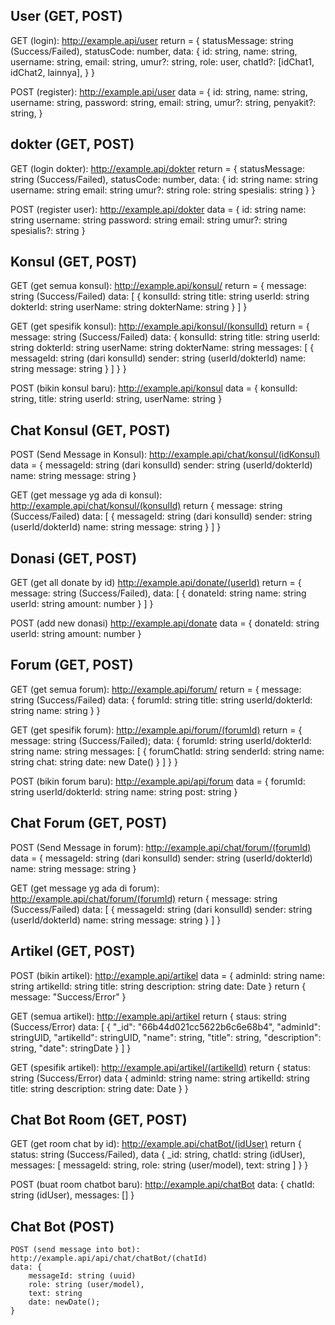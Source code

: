 ## User (GET, POST)
GET (login): http://example.api/user
    return = {
        statusMessage: string (Success/Failed),
        statusCode: number,
        data: {
            id: string,
            name: string,
            username: string,
            email: string,
            umur?: string,
            role: user,
            chatId?: [idChat1, idChat2, lainnya],
        }
    }

POST (register): http://example.api/user
    data = {
        id: string,
        name: string,
        username: string,
        password: string,
        email: string,
        umur?: string,
        penyakit?: string,
    }


## dokter (GET, POST)
GET (login dokter): http://example.api/dokter
    return = {
        statusMessage: string (Success/Failed),
        statusCode: number,
        data: {
            id: string
            name: string
            username: string
            email: string
            umur?: string
            role: string
            spesialis: string
        }
    }

POST (register user): http://example.api/dokter
    data = {
        id: string
        name: string
        username: string
        password: string
        email: string
        umur?: string
        spesialis?: string
    }


## Konsul (GET, POST) 
GET (get semua konsul): http://example.api/konsul/
    return = {
        message: string (Success/Failed)
        data: [
            {
                konsulId: string
                title: string
                userId: string
                dokterId: string
                userName: string
                dokterName: string
            }
        ]
    }

GET (get spesifik konsul): http://example.api/konsul/(konsulId)
    return = {
        message: string (Success/Failed)
        data: {
            konsulId: string
            title: string
            userId: string
            dokterId: string
            userName: string
            dokterName: string
            messages: [
                    {            
                        messageId: string (dari konsulId)
                        sender: string (userId/dokterId)
                        name: string
                        message: string
                    }
                ]
        }
    }

POST (bikin konsul baru): http://example.api/konsul
    data = {
        konsulId: string,
        title: string
        userId: string,
        userName: string
    }

## Chat Konsul (GET, POST)
POST (Send Message in Konsul): http://example.api/chat/konsul/(idKonsul)
    data = {
        messageId: string (dari konsulId)
        sender: string (userId/dokterId)
        name: string
        message: string
    }

GET (get message yg ada di konsul): http://example.api/chat/konsul/(konsulId)
    return {
            message: string (Success/Failed)
            data: [
                {
                    messageId: string (dari konsulId)
                    sender: string (userId/dokterId)
                    name: string
                    message: string
                }
            ]
        }

## Donasi (GET, POST)
GET (get all donate by id) http://example.api/donate/(userId)
    return = {
        message: string (Success/Failed),
        data: [
            {
                donateId: string
                name: string 
                userId: string
                amount: number
            }
        ]
    }

POST (add new donasi) http://example.api/donate
    data = {
        donateId: string
        userId: string
        amount: number
    }


## Forum (GET, POST)
GET (get semua forum): http://example.api/forum/
    return = {
            message: string (Success/Failed)
            data: {
                forumId: string
                title: string
                userId/dokterId: string
                name: string
            }
    }
    
GET (get spesifik forum): http://example.api/forum/(forumId)
    return = {
        message: string (Success/Failed);
        data: {
            forumId: string
            userId/dokterId: string
            name: string
            messages: [
                {
                    forumChatId: string
                    senderId: string
                    name: string
                    chat: string
                    date: new Date()
                }
            ]
        }
    }

POST (bikin forum baru): http://example.api/api/forum
    data = {
        forumId: string
        userId/dokterId: string
        name: string
        post: string
    }

## Chat Forum (GET, POST)
POST (Send Message in forum): http://example.api/chat/forum/(forumId)
    data = {
        messageId: string (dari konsulId)
        sender: string (userId/dokterId)
        name: string
        message: string
    }

GET (get message yg ada di forum): http://example.api/chat/forum/(forumId)
    return {
            message: string (Success/Failed)
            data: [
                {
                    messageId: string (dari konsulId)
                    sender: string (userId/dokterId)
                    name: string
                    message: string
                }
            ]
        }

## Artikel (GET, POST)
POST (bikin artikel): http://example.api/artikel
    data = {
        adminId: string
        name: string
        artikelId: string
        title: string
        description: string
        date: Date
    }
    return {
        message: "Success/Error"
    }

GET (semua artikel): http://example.api/artikel
    return {
        staus: string (Success/Error)
        data: [
                {
                    "_id": "66b44d021cc5622b6c6e68b4",
                    "adminId": stringUID,
                    "artikelId": stringUID,
                    "name": string,
                    "title": string,
                    "description": string,
                    "date": stringDate
                }
        ]
    }

GET (spesifik artikel): http://example.api/artikel/(artikelId)
    return {
        status: string (Success/Error)
        data {
            adminId: string
            name: string
            artikelId: string
            title: string
            description: string
            date: Date
        }
    }


## Chat Bot Room (GET, POST)
GET (get room chat by id): http://example.api/chatBot/(idUser)
return {
    status: string (Success/Failed),
    data {
        _id: string,
        chatId: string (idUser),
        messages: [
            messageId: string,
            role: string (user/model),
            text: string
        ]
    }
}

POST (buat room chatbot baru): http://example.api/chatBot
    data: {
        chatId: string (idUser),
        messages: []
    }

## Chat Bot (POST) 
    POST (send message into bot): http://example.api/api/chat/chatBot/(chatId)
    data: {
        messageId: string (uuid)
        role: string (user/model),
        text: string
        date: newDate();
    }